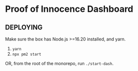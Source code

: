 # Proof of Innocence Dashboard

## DEPLOYING

Make sure the box has Node.js >=16.20 installed, and yarn.

1. `yarn`
2. `npx pm2 start`

OR, from the root of the monorepo, run `./start-dash`.
